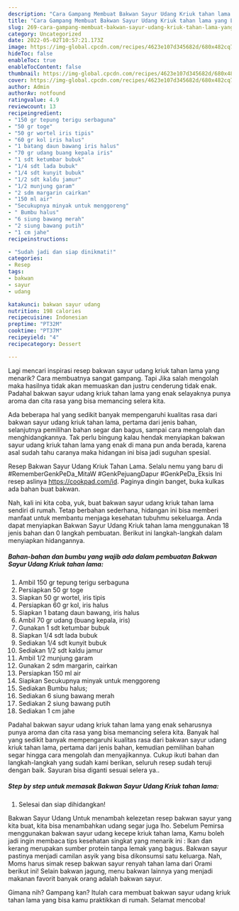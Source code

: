 ```yaml
---
description: "Cara Gampang Membuat Bakwan Sayur Udang Kriuk tahan lama yang Lezat Sekali, Buat Buka Puasa Lezat Sekali"
title: "Cara Gampang Membuat Bakwan Sayur Udang Kriuk tahan lama yang Lezat Sekali, Buat Buka Puasa Lezat Sekali"
slug: 269-cara-gampang-membuat-bakwan-sayur-udang-kriuk-tahan-lama-yang-lezat-sekali-buat-buka-puasa-lezat-sekali
category: Uncategorized
date: 2022-05-02T10:57:21.173Z
image: https://img-global.cpcdn.com/recipes/4623e107d345682d/680x482cq70/bakwan-sayur-udang-kriuk-tahan-lama-foto-resep-utama.jpg
hideToc: false
enableToc: true
enableTocContent: false
thumbnail: https://img-global.cpcdn.com/recipes/4623e107d345682d/680x482cq70/bakwan-sayur-udang-kriuk-tahan-lama-foto-resep-utama.jpg
cover: https://img-global.cpcdn.com/recipes/4623e107d345682d/680x482cq70/bakwan-sayur-udang-kriuk-tahan-lama-foto-resep-utama.jpg
author: Admin
authorAv: notfound
ratingvalue: 4.9
reviewcount: 13
recipeingredient:
- "150 gr tepung terigu serbaguna"
- "50 gr toge"
- "50 gr wortel iris tipis"
- "60 gr kol iris halus"
- "1 batang daun bawang iris halus"
- "70 gr udang buang kepala iris"
- "1 sdt ketumbar bubuk"
- "1/4 sdt lada bubuk"
- "1/4 sdt kunyit bubuk"
- "1/2 sdt kaldu jamur"
- "1/2 munjung garam"
- "2 sdm margarin cairkan"
- "150 ml air"
- "Secukupnya minyak untuk menggoreng"
- " Bumbu halus"
- "6 siung bawang merah"
- "2 siung bawang putih"
- "1 cm jahe"
recipeinstructions:

- "Sudah jadi dan siap dinikmati!"
categories:
- Resep
tags:
- bakwan
- sayur
- udang

katakunci: bakwan sayur udang 
nutrition: 198 calories
recipecuisine: Indonesian
preptime: "PT32M"
cooktime: "PT37M"
recipeyield: "4"
recipecategory: Dessert

---
```



Lagi mencari inspirasi resep bakwan sayur udang kriuk tahan lama yang menarik? Cara membuatnya sangat gampang. Tapi Jika salah mengolah maka hasilnya tidak akan memuaskan dan justru cenderung tidak enak. Padahal bakwan sayur udang kriuk tahan lama yang enak selayaknya punya aroma dan cita rasa yang bisa memancing selera kita.


Ada beberapa hal yang sedikit banyak mempengaruhi kualitas rasa dari bakwan sayur udang kriuk tahan lama, pertama dari jenis bahan, selanjutnya pemilihan bahan segar dan bagus, sampai cara mengolah dan menghidangkannya. Tak perlu bingung kalau hendak menyiapkan bakwan sayur udang kriuk tahan lama yang enak di mana pun anda berada, karena asal sudah tahu caranya maka hidangan ini bisa jadi suguhan spesial.

Resep Bakwan Sayur Udang Kriuk Tahan Lama. Selalu nemu yang baru di #RememberGenkPeDa_MitaW #GenkPejuangDapur #GenkPeDa_Eksis Ini resep aslinya https://cookpad.com/id. Paginya dingin banget, buka kulkas ada bahan buat bakwan.


Nah, kali ini kita coba, yuk, buat bakwan sayur udang kriuk tahan lama sendiri di rumah. Tetap berbahan sederhana, hidangan ini bisa memberi manfaat untuk membantu menjaga kesehatan tubuhmu sekeluarga. Anda dapat menyiapkan Bakwan Sayur Udang Kriuk tahan lama menggunakan 18 jenis bahan dan 0 langkah pembuatan. Berikut ini langkah-langkah dalam menyiapkan hidangannya.

<!--inarticleads1-->

##### Bahan-bahan dan bumbu yang wajib ada dalam pembuatan Bakwan Sayur Udang Kriuk tahan lama:

1. Ambil 150 gr tepung terigu serbaguna
1. Persiapkan 50 gr toge
1. Siapkan 50 gr wortel, iris tipis
1. Persiapkan 60 gr kol, iris halus
1. Siapkan 1 batang daun bawang, iris halus
1. Ambil 70 gr udang (buang kepala, iris)
1. Gunakan 1 sdt ketumbar bubuk
1. Siapkan 1/4 sdt lada bubuk
1. Sediakan 1/4 sdt kunyit bubuk
1. Sediakan 1/2 sdt kaldu jamur
1. Ambil 1/2 munjung garam
1. Gunakan 2 sdm margarin, cairkan
1. Persiapkan 150 ml air
1. Siapkan Secukupnya minyak untuk menggoreng
1. Sediakan  Bumbu halus;
1. Sediakan 6 siung bawang merah
1. Sediakan 2 siung bawang putih
1. Sediakan 1 cm jahe


Padahal bakwan sayur udang kriuk tahan lama yang enak seharusnya punya aroma dan cita rasa yang bisa memancing selera kita. Banyak hal yang sedikit banyak mempengaruhi kualitas rasa dari bakwan sayur udang kriuk tahan lama, pertama dari jenis bahan, kemudian pemilihan bahan segar hingga cara mengolah dan menyajikannya. Cukup ikuti bahan dan langkah-langkah yang sudah kami berikan, seluruh resep sudah teruji dengan baik. Sayuran bisa diganti sesuai selera ya.. 

<!--inarticleads2-->

##### Step by step untuk memasak Bakwan Sayur Udang Kriuk tahan lama:


1. Selesai dan siap dihidangkan!

Bakwan Sayur Udang Untuk menambah kelezetan resep bakwan sayur yang kita buat, kita bisa menambahkan udang segar juga lho. Sebelum Pemirsa menggunakan bakwan sayur udang kecepe kriuk tahan lama, Kamu boleh jadi ingin membaca tips kesehatan singkat yang menarik ini : Ikan dan kerang merupakan sumber protein tanpa lemak yang bagus. Bakwan sayur pastinya menjadi camilan asyik yang bisa dikonsumsi satu keluarga. Nah, Moms harus simak resep bakwan sayur renyah tahan lama dari Orami berikut ini! Selain bakwan jagung, menu bakwan lainnya yang menjadi makanan favorit banyak orang adalah bakwan sayur. 

Gimana nih? Gampang kan? Itulah cara membuat bakwan sayur udang kriuk tahan lama yang bisa kamu praktikkan di rumah. Selamat mencoba!
